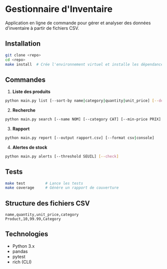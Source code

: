 # Gestionnaire d'Inventaire

Application en ligne de commande pour gérer et analyser des données d'inventaire à partir de fichiers CSV.

## Installation

```bash
git clone <repo>
cd <repo>
make install  # Crée l'environnement virtuel et installe les dépendances
```

## Commandes

1. **Liste des produits**

```bash
python main.py list [--sort-by name|category|quantity|unit_price] [--desc]
```

2. **Recherche**

```bash
python main.py search [--name NOM] [--category CAT] [--min-price PRIX] [--max-price PRIX] [--low-stock]
```

3. **Rapport**

```bash
python main.py report [--output rapport.csv] [--format csv|console]
```

4. **Alertes de stock**

```bash
python main.py alerts [--threshold SEUIL] [--check]
```

## Tests

```bash
make test         # Lance les tests
make coverage     # Génère un rapport de couverture
```

## Structure des fichiers CSV

```csv
name,quantity,unit_price,category
Product,10,99.99,Category
```

## Technologies

- Python 3.x
- pandas
- pytest
- rich (CLI)
